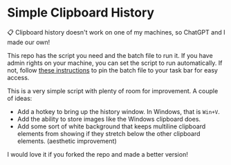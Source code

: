 # Simple Clipboard History

📋 Clipboard history doesn't work on one of my machines, so ChatGPT and I made our own!

This repo has the script you need and the batch file to run it. If you have admin rights on your machine, you can set the script to run automatically. If not, follow [these instructions](https://superuser.com/a/193255) to pin the batch file to your task bar for easy access.

This is a very simple script with plenty of room for improvement. A couple of ideas:
- Add a hotkey to bring up the history window. In Windows, that is `Win+V`.
- Add the ability to store images like the Windows clipboard does.
- Add some sort of white background that keeps multiline clipboard elements from showing if they stretch below the other clipboard elements. (aesthetic improvement)

I would love it if you forked the repo and made a better version!
